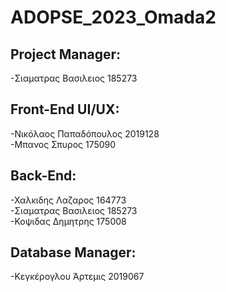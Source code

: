 # ADOPSE_2023_Omada2


## Project Manager:
-Σιαματρας Βασιλειος 185273<br>

## Front-End UI/UX:
-Νικόλαος Παπαδόπουλος 2019128<br>
-Μπανος Σπυρος 175090

## Back-End:
-Χαλκιδης Λαζαρος 164773<br>
-Σιαματρας Βασιλειος 185273<br>
-Κοψιδας Δημητρης 175008<br>

## Database Manager:
-Κεγκέρογλου Άρτεμις 2019067
